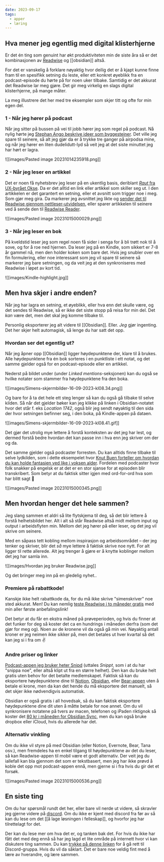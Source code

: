 ```yaml
---
date: 2023-09-17
tags:
  - apper
  - læring
---
```

## Hva mener jeg egentlig med digital klisterhjerne

Er det én ting som genuint har økt produktiviteten min de siste åra så er det kombinasjonen av [Readwise](https://readwise.io/simenskriver/) og [[obsidian]] altså.

For det er vanskelig å forklare nøyaktig hvor deilig det er å kjapt kunne finne fram til en spesifikk setning du leste, eller ett konkret øyeblikk fra en podcast-episode du hørte på for noen uker tilbake. Samtidig er det akkurat det Readwise lar meg gjøre. Det gir meg virkelig en slags digital klisterhjerne, på mange måter.

La meg illustrere det her med tre eksempler som skjer titt og ofte for min egen del.

### 1 - Når jeg hører på podcast

Når jeg sitter på bussen på vei til jobb hører jeg som regel på podcast. Nå nylig hørte jeg [Stephan Ango beskrive ideer som byggesteiner](https://share.snipd.com/snip/e4a68caf-ad35-45ee-8efb-660e54e4c7c1). Det ville jeg spare til seinere, så alt jeg gjør da er å trykke tre ganger på airpodsa mine, og når jeg hører en liten dudelidutt-lyd så veit jeg at det siste minuttet jeg har hørt er lagra.

![[images/Pasted image 20231014235918.png]]

### 2 - Når jeg leser en artikkel

Det er noen få nyhetsbrev jeg leser på en ukentlig basis, deriblant [*Raut* fra UX-byrået Okse](https://raut.no/). Da er det alltid en link eller artikkel som skiller seg ut. I den artikkelen er det garantert en setning, eller et avsnitt som trigger noe i meg. Som gjør meg gira. Da markerer jeg avsnittet jeg likte og [sender det til Readwise gjennom nettleser-utvidelsen](https://chrome.google.com/webstore/detail/readwise-highlighter/jjhefcfhmnkfeepcpnilbbkaadhngkbi), eller sparer artikkelen til seinere ved å sende den til [Readwise Reader](https://readwise.io/read).

![[images/Pasted image 20231015000029.png]]

### 3 - Når jeg leser en bok

På kveldstid leser jeg som regel noen få sider i senga for å bli trøtt nok til å sove, og for å roe ned hjernen. Da leser jeg på en Kindle, som sikkert er 7-8 år gammel nå, men den holder koken som bare det. Hvis jeg snubler over en fin formulering, eller noe interessant som jeg vil spare til seinere så markerer jeg bare setningen, og da veit jeg at den synkroniseres med Readwise i løpet av kort tid.

![[images/Kindle-highlight.jpg]]
## Men hva skjer i andre enden?

Når jeg har lagra en setning, et øyeblikk, eller hva enn det skulle være, og det sendes til Readwise, så er ikke det siste stopp på reisa for min del. Det *kan* være det, men det skal jeg komme tilbake til.

Personlig eksporterer jeg alt videre til [[Obsidian]]. Eller. *Jeg* gjør ingenting. Det her skjer helt automagisk, så lenge du har satt det opp.

### Hvordan ser det egentlig ut?

Når jeg åpner opp [[Obsidian]] ligger høydepunktene der, klare til å brukes. Alle høydepunktene fra én bok sorteres i en punktliste i ett notat, og det samme gjelder også for en podcast-episode eller en artikkel.

Nederst på bildet under (under *Linked mentions*\-seksjonen) kan du også se hvilke notater som stammer fra høydepunktene fra den boka.

![[images/Simens-skjermbilder-16-09-2023-kl08.34.png]]

Og bare for å ta det hele ett steg lenger så kan du også gå tilbake til selve kilden. Så når det gjelder bøker kan jeg klikke på linken i Obsidian-notatet hvor det står f. eks *Location 1742*, også blir jeg sendt nøyaktig til den sida der hvor setningen befinner seg, i den boka, på Kindle-appen på dataen.

![[images/Simens-skjermbilder-16-09-2023-kl08.41.gif]]

Det gjør det utrolig mye lettere å forstå konteksten av det jeg har lest, og dermed forstå bedre hvordan det kan passe inn i hva enn jeg skriver om der og da.

Det samme gjelder også podcaster forresten. Du kan alltids finne tilbake til selve lydkilden, som i dette eksempelet hvor [Knut Buen forteller om hvordan du kan holde fantasien ved like i voksen alder](https://share.snipd.com/snip/d809b57a-8ae5-476b-a17a-38deb5ce375d). Fordelen med podcaster hvor folk snakker på engelsk er at det er en stor sjanse for at episoden blir transkribert. Som betyr at du faktisk sitter igjen med ord-for-ord hva som har blitt sagt 🤯

![[images/Pasted image 20231015000345.png]]
## Men hvordan henger det hele sammen?

Jeg slang sammen et aldri så lite flytskjema til deg, så det blir lettere å forstå helhetsbildet her. Alt i alt så står Readwise altså midt mellom input og output i arbeidsflyten min. Mellom det jeg hører på eller leser, og det jeg vil skrive om seinere.

Med en såpass tett kobling mellom inspirasjon og arbeidsområdet – der jeg tenker og skriver, blir det *så* mye lettere å faktisk skrive noe nytt. For alt ligger til rette allerede. Alt jeg trenger å gjøre er å knytte koblinger mellom det jeg har samla inn.

![[images/Hvordan jeg bruker Readwise.jpg]]

Og det bringer meg inn på en gledelig nyhet..
### Premiere på rabattkode!

Kanskje ikke helt rabattkode da, for du må ikke skrive "simenskriver" noe sted akkurat. Men! Du kan nemlig [teste Readwise i to måneder gratis](https://readwise.io/simenskriver/) med min aller første anbefalingslink!

Det betyr at du får en ekstra måned på prøveperioden, og hvis du finner at det funker for deg så koster det ca en hundrings i måneden derfra (som det gjør for meg og). Noen av de kronene vil da også gå min vei. Nøyaktig antall kroner er jeg neimen ikke sikker på, men det betales ut hver kvartal så det kan jeg si i fra om ✌️

### Andre priser og linker

[Podcast-appen jeg bruker heter Snipd](https://open.snipd.com/get-app?referral=7MQIVD) (uttales *Snippt*, som i at du har "snippa noe", eller altså klipt ut fra en større helhet). Den kan du bruke helt gratis uten behov for det betalte medlemskapet. Faktisk så kan du eksportere høydepunktene dine til [Notion](https://www.notion.so/), [Obsidian](https://obsidian.md/), eller [Bear-appen](https://bear.app/) uten å betale ei krone, men da kan det hende du må eksportere det manuelt, så det skjer ikke nødvendigvis automatisk.

Obsidian er også gratis i all hovedsak, så du kan faktisk eksportere høydepunktene dine dit uten å måtte betale for noe annet. Om du vil synkronisere notatene på tvers av macen, telefonen og iPaden riktignok så koster det [80 kr i måneden for Obsidian Sync](https://obsidian.md/pricing), men du kan også bruke dropbox eller iCloud, hvis du allerede har det.

### Alternativ vinkling

Om du ikke vil styre på med Obsidian (eller Notion, Evernote, Bear, Tana osv.), men fremdeles ha en enkel tilgang til høydepunktene av det du leser, så kan Readwise-appen til mobil være et godt alternativ. Der veit jeg du iallefall kan bla gjennom det som er tekstbasert, men jeg har ikke prøvd å koble det opp mot podcast-appen ennå, men gjerne si i fra hvis du gir det et forsøk.

![[images/Pasted image 20231015000536.png]]

## En siste ting

Om du har spørsmål rundt det her, eller bare vil nerde ut videre, så skravler jeg gjerne videre på [discord](https://discord.gg/f2ZrnPVbYC). Om du ikke er kjent med discord fra før av så kan du lese om det [[å lage løsningen i felleskap]], og hvorfor jeg har tilrettelagt for det.

Der kan du lese mer om hva det er, og tanken bak det. For hvis du ikke har fått det med deg ennå så har jeg lagd et lite område på internett hvor vi kan diskutere ting sammen. Du kan [trykke på denne linken](https://discord.gg/f2ZrnPVbYC) for å gå rett til Discord-gruppa. Hvis du vil da såklart. Det er bare noe veldig fint med å lære av hverandre, og lære sammen.
